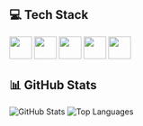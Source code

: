 ## 💻 Tech Stack

<p align="left">
  <img src="https://cdn.jsdelivr.net/gh/devicons/devicon/icons/javascript/javascript-original.svg" width="40" height="40"/>
  <img src="https://cdn.jsdelivr.net/gh/devicons/devicon/icons/typescript/typescript-original.svg" width="40" height="40"/>
  <img src="https://cdn.jsdelivr.net/gh/devicons/devicon/icons/react/react-original.svg" width="40" height="40"/>
  <img src="https://cdn.jsdelivr.net/gh/devicons/devicon/icons/nodejs/nodejs-original.svg" width="40" height="40"/>
  <img src="https://cdn.jsdelivr.net/gh/devicons/devicon/icons/go/go-original.svg" width="40" height="40"/>
</p>

## 📊 GitHub Stats
![GitHub Stats](https://github-readme-stats.vercel.app/api?username=HadiRasouli1&show_icons=true&theme=radical)
![Top Languages](https://github-readme-stats.vercel.app/api/top-langs/?username=HadiRasouli1&layout=compact&theme=radical)

